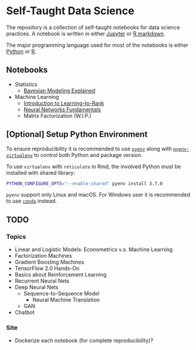 # Self-Taught Data Science

The repository is a collection of self-taught notebooks for data science practices.
A notebook is written in either [Jupyter](https://jupyter.org/) or [R markdown](https://rmarkdown.rstudio.com/).

The major programming language used for most of the notebooks is either [Python](https://www.python.org/) or [R](https://www.r-project.org/).

## Notebooks

+ Statistics
    + [Bayesian Modeling Explained](https://everdark.github.io/k9/bayesian/bayesian_modeling_explained.nb.html)
+ Machine Learning
    + [Introduction to Learning-to-Rank](https://everdark.github.io/k9/learning_to_rank/learning_to_rank.html)
    + [Neural Networks Fundamentals](https://everdark.github.io/k9/neural_nets/neural_networks_fundamentals.nb.html)
    + Matrix Factorization (W.I.P.)

## [Optional] Setup Python Environment

To ensure reproducibility it is recommended to use [`pyenv`](https://github.com/pyenv/pyenv) along with [`pyenv-virtualenv`](https://github.com/pyenv/pyenv-virtualenv) to control both Python and package version.

To use `virtualenv` with `reticulate` in Rmd,
the involved Python must be installed with shared library:

```sh
PYTHON_CONFIGURE_OPTS="--enable-shared" pyenv install 3.7.0
```

`pyenv` support only Linux and macOS.
For Windows user it is recommended to use [`conda`](https://github.com/conda/conda) instead.

## TODO

### Topics
+ Linear and Logistic Models: Econometrics v.s. Machine Learning
+ Factorization Machines
+ Gradient Boosting Machines
+ TensorFlow 2.0 Hands-On
+ Basics about Reinforcement Learning
+ Recurrent Neural Nets
+ Deep Neural Nets
    + Sequence-to-Sequence Model
        + Neural Machine Translation
    + GAN
+ Chatbot

### Site
+ Dockerize each notebook (for complete reproducibility)?
